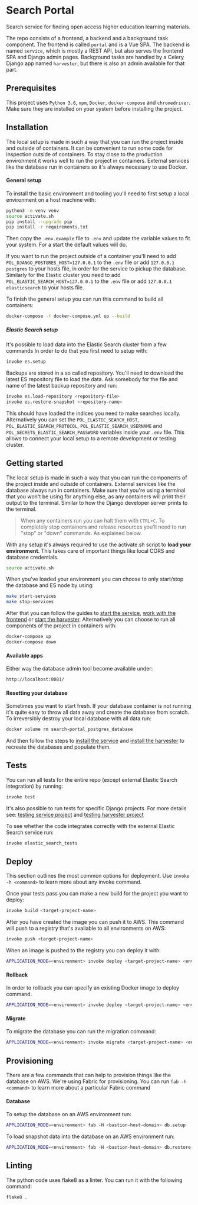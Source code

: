 Search Portal
=============

Search service for finding open access higher education learning materials.

The repo consists of a frontend, a backend and a background task component.
The frontend is called ``portal`` and is a Vue SPA.
The backend is named ``service``, which is mostly a REST API, but also serves the frontend SPA and Django admin pages.
Background tasks are handled by a Celery Django app named ``harvester``,
but there is also an admin available for that part.


Prerequisites
-------------

This project uses ``Python 3.6``, ``npm``, ``Docker``, ``docker-compose`` and ``chromedriver``.
Make sure they are installed on your system before installing the project.


Installation
------------

The local setup is made in such a way that you can run the project inside and outside of containers.
It can be convenient to run some code for inspection outside of containers.
To stay close to the production environment it works well to run the project in containers.
External services like the database run in containers so it's always necessary to use Docker.


#### General setup

To install the basic environment and tooling you'll need to first setup a local environment on a host machine with:

```bash
python3 -m venv venv
source activate.sh
pip install --upgrade pip
pip install -r requirements.txt
```

Then copy the ``.env.example`` file to ``.env`` and update the variable values to fit your system.
For a start the default values will do.

If you want to run the project outside of a container you'll need to add ``POL_DJANGO_POSTGRES_HOST=127.0.0.1``
to the ``.env`` file or add ``127.0.0.1 postgres`` to your hosts file, in order for the service to pickup the database.
Similarly for the Elastic cluster you need to add ``POL_ELASTIC_SEARCH_HOST=127.0.0.1`` to the ``.env`` file
or add ``127.0.0.1 elasticsearch`` to your hosts file.

To finish the general setup you can run this command to build all containers:

```bash
docker-compose -f docker-compose.yml up --build
```


##### Elastic Search setup

It's possible to load data into the Elastic Search cluster from a few commands
In order to do that you first need to setup with:

```bash
invoke es.setup
```

Backups are stored in a so called repository. You'll need to download the latest ES repository file to load the data.
Ask somebody for the file and name of the latest backup repository and run:

```bash
invoke es.load-repository <repository-file>
invoke es.restore-snapshot <repository-name>
```

This should have loaded the indices you need to make searches locally.
Alternatively you can set the
``POL_ELASTIC_SEARCH_HOST``, ``POL_ELASTIC_SEARCH_PROTOCOL``, ``POL_ELASTIC_SEARCH_USERNAME`` and
``POL_SECRETS_ELASTIC_SEARCH_PASSWORD`` variables inside your ``.env`` file.
This allows to connect your local setup to a remote development or testing cluster.


Getting started
---------------

The local setup is made in such a way that you can run the components of the project inside and outside of containers.
External services like the database always run in containers.
Make sure that you're using a terminal that you won't be using for anything else, 
as any containers will print their output to the terminal.
Similar to how the Django developer server prints to the terminal.

> When any containers run you can halt them with ``CTRL+C``.
> To completely stop containers and release resources you'll need to run "stop" or "down" commands.
> As explained below.

With any setup it's always required to use the activate.sh script to **load your environment**.
This takes care of important things like local CORS and database credentials.

```bash
source activate.sh
```

When you've loaded your environment you can choose to only start/stop the database and ES node by using:

```bash
make start-services
make stop-services
```

After that you can follow the guides to [start the service](service/README.md),
[work with the frontend](portal/README.md) or [start the harvester](harvester/README.md).
Alternatively you can choose to run all components of the project in containers with:

```bash
docker-compose up
docker-compose down
```


#### Available apps

Either way the database admin tool become available under:

```bash
http://localhost:8081/
```


#### Resetting your database

Sometimes you want to start fresh.
If your database container is not running it's quite easy to throw all data away and create the database from scratch.
To irreversibly destroy your local database with all data run:

```bash
docker volume rm search-portal_postgres_database
```

And then follow the steps to [install the service](service/README.md#installation) and
[install the harvester](harvester/README.md#installation) to recreate the databases and populate them.


Tests
-----

You can run all tests for the entire repo (except external Elastic Search integration) by running:

```bash
invoke test
```

It's also possible to run tests for specific Django projects.
For more details see: [testing service project](service/README.md#tests) and
[testing harvester project](harvester/README.md#tests)

To see whether the code integrates correctly with the external Elastic Search service run:

```bash
invoke elastic_search_tests
```


Deploy
------

This section outlines the most common options for deployment.
Use ``invoke -h <command>`` to learn more about any invoke command.

Once your tests pass you can make a new build for the project you want to deploy:

```bash
invoke build <target-project-name>
```

After you have created the image you can push it to AWS.
This command will push to a registry that's available to all environments on AWS:

```bash
invoke push <target-project-name>
```

When an image is pushed to the registry you can deploy it with:

```bash
APPLICATION_MODE=<environment> invoke deploy <target-project-name> <environment>
```


#### Rollback

In order to rollback you can specify an existing Docker image to deploy command.

```bash
APPLICATION_MODE=<environment> invoke deploy <target-project-name> <environment> -v <rollback-version>
```


#### Migrate

To migrate the database you can run the migration command:

```bash
APPLICATION_MODE=<environment> invoke migrate <target-project-name> <environment>
```


Provisioning
------------

There are a few commands that can help to provision things like the database on AWS.
We're using Fabric for provisioning.
You can run ``fab -h <command>`` to learn more about a particular Fabric command


#### Database

To setup the database on an AWS environment run:

```bash
APPLICATION_MODE=<environment> fab -H <bastion-host-domain> db.setup
```

To load snapshot data into the database on an AWS environment run:

```bash
APPLICATION_MODE=<environment> fab -H <bastion-host-domain> db.restore-snapshot
```

Linting
-------

The python code uses flake8 as a linter. You can run it with the following command:

```bash
flake8 .
```
